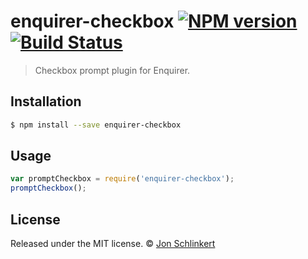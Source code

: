 # enquirer-checkbox [![NPM version](https://badge.fury.io/js/enquirer-checkbox.svg)](https://npmjs.org/package/enquirer-checkbox) [![Build Status](https://travis-ci.org/jonschlinkert/enquirer-checkbox.svg?branch=master)](https://travis-ci.org/jonschlinkert/enquirer-checkbox)

> Checkbox prompt plugin for Enquirer.

## Installation

```sh
$ npm install --save enquirer-checkbox
```

## Usage

```js
var promptCheckbox = require('enquirer-checkbox');
promptCheckbox();
```

## License

Released under the MIT license. © [Jon Schlinkert](https://github.com/jonschlinkert)
